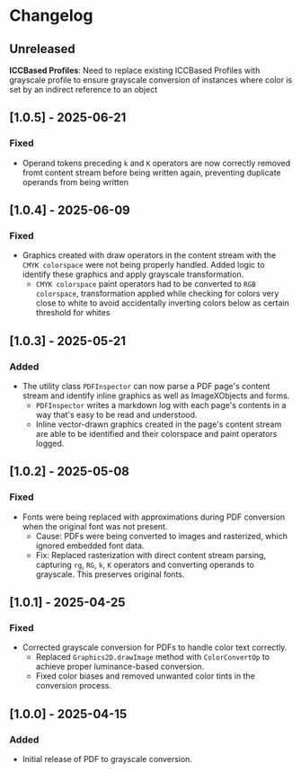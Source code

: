 # Changelog

## Unreleased
**ICCBased Profiles**: Need to replace existing ICCBased Profiles with grayscale profile to ensure grayscale conversion of instances where color is set by an indirect reference to an object

## [1.0.5] - 2025-06-21
### Fixed
- Operand tokens preceding `k` and `K` operators are now correctly removed fromt content stream before being written again, preventing duplicate operands from being written
## [1.0.4] - 2025-06-09
### Fixed
- Graphics created with draw operators in the content stream with the `CMYK colorspace` were not being properly handled. Added logic to identify these graphics
  and apply grayscale transformation.
  - `CMYK colorspace` paint operators had to be converted to `RGB colorspace`, transformation applied while checking for colors very close to white
    to avoid accidentally inverting colors below as certain threshold for whites

## [1.0.3] - 2025-05-21
### Added
- The utility class `PDFInspector` can now parse a PDF page's content stream and identify inline graphics as well as ImageXObjects and forms.
  - `PDFInspector` writes a markdown log with each page's contents in a way that's easy to be read and understood.
  - Inline vector-drawn graphics created in the page's content stream are able to be identified and their colorspace and paint operators logged.
## [1.0.2] - 2025-05-08
### Fixed
- Fonts were being replaced with approximations during PDF conversion when the original font was not present.
  - Cause: PDFs were being converted to images and rasterized, which ignored embedded font data.
  - Fix: Replaced rasterization with direct content stream parsing, capturing `rg`, `RG`, `k`, `K` operators and converting operands to grayscale. This preserves original fonts.

## [1.0.1] - 2025-04-25
### Fixed
- Corrected grayscale conversion for PDFs to handle color text correctly.
  - Replaced `Graphics2D.drawImage` method with `ColorConvertOp` to achieve proper luminance-based conversion.
  - Fixed color biases and removed unwanted color tints in the conversion process.

## [1.0.0] - 2025-04-15
### Added
- Initial release of PDF to grayscale conversion.
